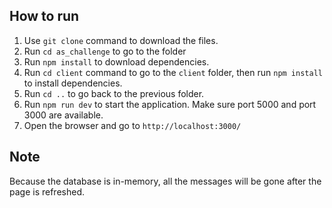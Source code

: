 ## How to run

1. Use `git clone` command to download the files.
2. Run `cd as_challenge` to go to the folder
3. Run `npm install` to download dependencies.
4. Run `cd client` command to go to the `client` folder, then run `npm install` to install dependencies.
5. Run `cd ..` to go back to the previous folder.
6. Run `npm run dev` to start the application. Make sure port 5000 and port 3000 are available.
7. Open the browser and go to `http://localhost:3000/`

## Note
Because the database is in-memory, all the messages will be gone after the page is refreshed.
